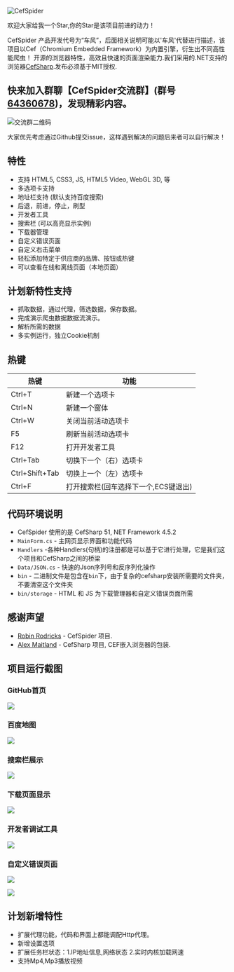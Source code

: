 ![CefSpider](https://raw.githubusercontent.com/robyle/CefSpider/master/src/Resources/CefSpiderLogo.png)

欢迎大家给我一个Star,你的Star是该项目前进的动力！

CefSpider 产品开发代号为“车风”，后面相关说明可能以'车风'代替进行描述，该项目以Cef（Chromium Embedded Framework）为内置引擎，衍生出不同高性能爬虫！ 开源的浏览器特性，高效且快速的页面渲染能力.我们采用的.NET支持的浏览器[CefSharp](https://github.com/cefsharp/CefSharp/).发布必须基于MIT授权.

## 快来加入群聊【CefSpider交流群】(群号[64360678](https://jq.qq.com/?_wv=1027&k=5tBcDuQ))，发现精彩内容。


![交流群二维码](https://raw.githubusercontent.com/robyle/CefSpider/master/images/CefSpider_Code.png)

大家优先考虑通过Github提交issue，这样遇到解决的问题后来者可以自行解决！


## 特性

- 支持 HTML5, CSS3, JS, HTML5 Video, WebGL 3D, 等
- 多选项卡支持
- 地址栏支持 (默认支持百度搜索)
- 后退，前进，停止，刷型
- 开发者工具
- 搜索栏 (可以高亮显示实例)
- 下载器管理
- 自定义错误页面
- 自定义右击菜单
- 轻松添加特定于供应商的品牌、按钮或热键
- 可以查看在线和离线页面（本地页面）

## 计划新特性支持

- 抓取数据，通过代理，筛选数据，保存数据。
- 完成演示爬虫数据数据流演示。
- 解析所需的数据
- 多实例运行，独立Cookie机制


## 热键

热键 | 功能
------------ | -------------
Ctrl+T		| 新建一个选项卡
Ctrl+N		| 新建一个窗体
Ctrl+W		| 关闭当前活动选项卡
F5			| 刷新当前活动选项卡
F12			| 打开开发者工具
Ctrl+Tab	| 切换下一个（右）选项卡
Ctrl+Shift+Tab	| 切换上一个（左）选项卡
Ctrl+F		| 打开搜索栏(回车选择下一个,ECS键退出)

## 代码环境说明

- CefSpider 使用的是 CefSharp 51, NET Framework 4.5.2
- `MainForm.cs` - 主网页显示界面和功能代码
- `Handlers` -各种Handlers(句柄)的注册都是可以基于它进行处理，它是我们这个项目和CefSharp之间的桥梁
- `Data/JSON.cs` - 快速的Json序列号和反序列化操作
- `bin` - 二进制文件是包含在`bin`下，由于复杂的cefsharp安装所需要的文件夹，不要清空这个文件夹
- `bin/storage` - HTML 和 JS 为下载管理器和自定义错误页面所需

## 感谢声望

- [Robin Rodricks](https://github.com/robinrodricks) - CefSpider 项目.
- [Alex Maitland](https://github.com/amaitland) - CefSharp 项目, CEF嵌入浏览器的包装.

## 项目运行截图

### GitHub首页

![](https://raw.githubusercontent.com/robyle/CefSpider/master/images/Github.png)

### 百度地图

![](https://raw.githubusercontent.com/robyle/CefSpider/master/images/baiduMap.png)

### 搜索栏展示

![](https://raw.githubusercontent.com/robyle/CefSpider/master/images/search.png)

### 下载页面显示

![](https://raw.githubusercontent.com/robyle/CefSpider/master/images/FileNotFound.png)

### 开发者调试工具

![](https://raw.githubusercontent.com/robyle/CefSpider/master/images/DevTools.png)

### 自定义错误页面

![](https://raw.githubusercontent.com/robyle/CefSpider/master/images/cantConnect.png)

![](https://raw.githubusercontent.com/robyle/CefSpider/master/images/FileNotFound.png)

## 计划新增特性

- 扩展代理功能，代码和界面上都能调配Http代理。
- 新增设置选项
- 扩展任务栏状态：1.IP地址信息,网络状态 2.实时内核加载网速
- 支持Mp4,Mp3播放视频
